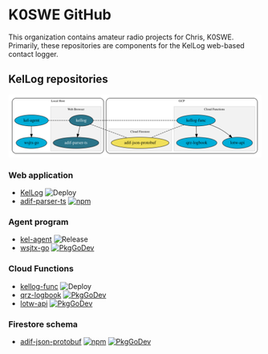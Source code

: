 # K0SWE GitHub

This organization contains amateur radio projects for Chris, K0SWE. Primarily,
these repositories are components for the KelLog web-based contact logger.

## KelLog repositories

[![Architecture](architecture.svg)](architecture.svg)

### Web application

* [KelLog](https://github.com/k0swe/kellog)
  ![Deploy](https://github.com/k0swe/kellog/workflows/Deploy/badge.svg?branch=main)
* [adif-parser-ts](https://github.com/k0swe/adif-parser-ts)
  [![npm](https://badgen.net/npm/v/adif-parser-ts)](https://www.npmjs.com/package/adif-parser-ts)

### Agent program

* [kel-agent](https://github.com/k0swe/kel-agent)
  ![Release](https://github.com/k0swe/kel-agent/workflows/Release/badge.svg)
* [wsjtx-go](https://github.com/k0swe/wsjtx-go)
  [![PkgGoDev](https://pkg.go.dev/badge/github.com/k0swe/wsjtx-go)](https://pkg.go.dev/github.com/k0swe/wsjtx-go)

### Cloud Functions

* [kellog-func](https://github.com/k0swe/kellog-func)
  ![Deploy](https://github.com/k0swe/kellog-func/workflows/Deploy/badge.svg?branch=main)
* [qrz-logbook](https://github.com/k0swe/qrz-logbook)
  [![PkgGoDev](https://pkg.go.dev/badge/github.com/k0swe/qrz-logbook)](https://pkg.go.dev/github.com/k0swe/qrz-logbook)
* [lotw-api](https://github.com/k0swe/lotw-api)
  [![PkgGoDev](https://pkg.go.dev/badge/github.com/k0swe/lotw-qsl)](https://pkg.go.dev/github.com/k0swe/lotw-qsl)


### Firestore schema

* [adif-json-protobuf](https://github.com/k0swe/adif-json-protobuf)
  [![npm](https://badgen.net/npm/v/adif-pb)](https://www.npmjs.com/package/adif-pb)
  [![PkgGoDev](https://pkg.go.dev/badge/github.com/k0swe/adif-json-protobuf/go)](https://pkg.go.dev/github.com/k0swe/adif-json-protobuf/go)

